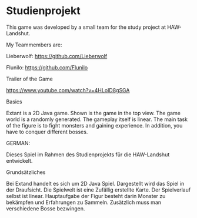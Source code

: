 # Studienprojekt

This game was developed by a small team for the study project at HAW-Landshut.

My Teammembers are:

Lieberwolf: https://github.com/Lieberwolf

Flunilo: https://github.com/Flunilo

Trailer of the Game

https://www.youtube.com/watch?v=4HLoID8gSGA

Basics

Extant is a 2D Java game.
Shown is the game in the top view. The game world is a randomly generated. The gameplay itself is linear.
The main task of the figure is to fight monsters and gaining experience. In addition, you have to conquer different bosses.


GERMAN:

Dieses Spiel im Rahmen des Studienprojekts für die HAW-Landshut entwickelt.

Grundsätzliches

Bei Extand handelt es sich um 2D Java Spiel.
Dargestellt wird das Spiel in der Draufsicht. Die Spielwelt ist eine Zufällig erstellte Karte. Der Spielverlauf selbst ist linear. 
Hauptaufgabe der Figur besteht darin Monster zu bekämpfen und Erfahrungen zu Sammeln. Zusätzlich muss man verschiedene Bosse bezwingen.

